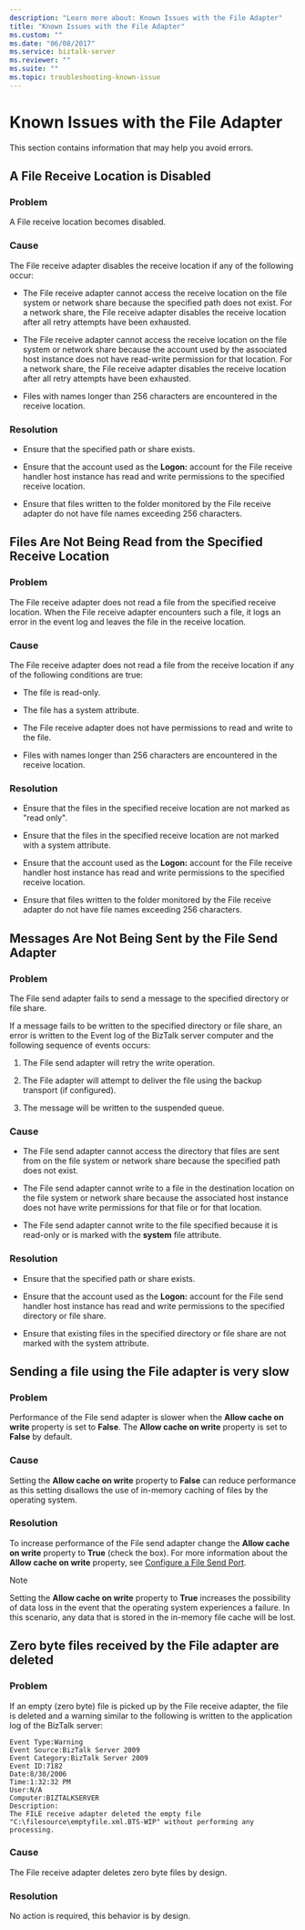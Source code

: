 ```yaml
---
description: "Learn more about: Known Issues with the File Adapter"
title: "Known Issues with the File Adapter"
ms.custom: ""
ms.date: "06/08/2017"
ms.service: biztalk-server
ms.reviewer: ""
ms.suite: ""
ms.topic: troubleshooting-known-issue
---
```

# Known Issues with the File Adapter
This section contains information that may help you avoid errors.  
  
## A File Receive Location is Disabled  
  
### Problem  
 A File receive location becomes disabled.  
  
### Cause  
 The File receive adapter disables the receive location if any of the following occur:  
  
-   The File receive adapter cannot access the receive location on the file system or network share because the specified path does not exist. For a network share, the File receive adapter disables the receive location after all retry attempts have been exhausted.  
  
-   The File receive adapter cannot access the receive location on the file system or network share because the account used by the associated host instance does not have read-write permission for that location. For a network share, the File receive adapter disables the receive location after all retry attempts have been exhausted.  
  
-   Files with names longer than 256 characters are encountered in the receive location.  
  
### Resolution  
  
-   Ensure that the specified path or share exists.  
  
-   Ensure that the account used as the **Logon:** account for the File receive handler host instance has read and write permissions to the specified receive location.  
  
-   Ensure that files written to the folder monitored by the File receive adapter do not have file names exceeding 256 characters.  
  
## Files Are Not Being Read from the Specified Receive Location  
  
### Problem  
 The File receive adapter does not read a file from the specified receive location. When the File receive adapter encounters such a file, it logs an error in the event log and leaves the file in the receive location.  
  
### Cause  
 The File receive adapter does not read a file from the receive location if any of the following conditions are true:  
  
-   The file is read-only.  
  
-   The file has a system attribute.  
  
-   The File receive adapter does not have permissions to read and write to the file.  
  
-   Files with names longer than 256 characters are encountered in the receive location.  
  
### Resolution  
  
-   Ensure that the files in the specified receive location are not marked as "read only".  
  
-   Ensure that the files in the specified receive location are not marked with a system attribute.  
  
-   Ensure that the account used as the **Logon:** account for the File receive handler host instance has read and write permissions to the specified receive location.  
  
-   Ensure that files written to the folder monitored by the File receive adapter do not have file names exceeding 256 characters.  
  
## Messages Are Not Being Sent by the File Send Adapter  
  
### Problem  
 The File send adapter fails to send a message to the specified directory or file share.  
  
 If a message fails to be written to the specified directory or file share, an error is written to the Event log of the BizTalk server computer and the following sequence of events occurs:  
  
1.  The File send adapter will retry the write operation.  
  
2.  The File adapter will attempt to deliver the file using the backup transport (if configured).  
  
3.  The message will be written to the suspended queue.  
  
### Cause  
  
-   The File send adapter cannot access the directory that files are sent from on the file system or network share because the specified path does not exist.  
  
-   The File send adapter cannot write to a file in the destination location on the file system or network share because the associated host instance does not have write permissions for that file or for that location.  
  
-   The File send adapter cannot write to the file specified because it is read-only or is marked with the **system** file attribute.  
  
### Resolution  
  
-   Ensure that the specified path or share exists.  
  
-   Ensure that the account used as the **Logon:** account for the File send handler host instance has read and write permissions to the specified directory or file share.  
  
-   Ensure that existing files in the specified directory or file share are not marked with the system attribute.  
  
## Sending a file using the File adapter is very slow  
  
### Problem  
 Performance of the File send adapter is slower when the **Allow cache on write** property is set to **False**. The **Allow cache on write** property is set to **False** by default.  
  
### Cause  
 Setting the **Allow cache on write** property to **False** can reduce performance as this setting disallows the use of in-memory caching of files by the operating system.  
  
### Resolution  
 To increase performance of the File send adapter change the **Allow cache on write** property to **True** (check the box). For more information about the **Allow cache on write** property, see [Configure a File Send Port](configure-the-file-adapter.md).  
  
> [!NOTE]
>  Setting the **Allow cache on write** property to **True** increases the possibility of data loss in the event that the operating system experiences a failure. In this scenario, any data that is stored in the in-memory file cache will be lost.  
  
## Zero byte files received by the File adapter are deleted  
  
### Problem  
 If an empty (zero byte) file is picked up by the File receive adapter, the file is deleted and a warning similar to the following is written to the application log of the BizTalk server:  
  
```  
Event Type:Warning  
Event Source:BizTalk Server 2009  
Event Category:BizTalk Server 2009   
Event ID:7182  
Date:8/30/2006  
Time:1:32:32 PM  
User:N/A  
Computer:BIZTALKSERVER  
Description:  
The FILE receive adapter deleted the empty file "C:\filesource\emptyfile.xml.BTS-WIP" without performing any processing.  
```  
  
### Cause  
 The File receive adapter deletes zero byte files by design.  
  
### Resolution  
 No action is required, this behavior is by design.
